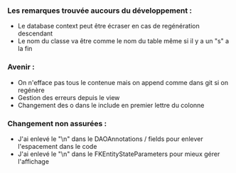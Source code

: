 ### Les remarques trouvée aucours du développement :
- Le database context peut être écraser en cas de regénération descendant
- Le nom du classe va être comme le nom du table même si il y a un "s" a la fin

### Avenir :
- On n'efface pas tous le contenue mais on append comme dans git si on regénère
- Gestion des erreurs depuis le view
- Changement des o dans le include en premier lettre du colonne

### Changement non assurées :
- J'ai enlevé le "\n" dans le DAOAnnotations / fields pour enlever l'espacement dans le code
- J'ai enlevé le "\n" dans le FKEntityStateParameters pour mieux gérer l'affichage
